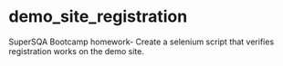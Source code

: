 # demo_site_registration
SuperSQA Bootcamp homework- Create a selenium script that verifies registration works on the demo site.
